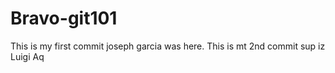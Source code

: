 # Bravo-git101
This is my first commit
joseph garcia was here.
This is mt 2nd commit
sup iz Luigi Aq
